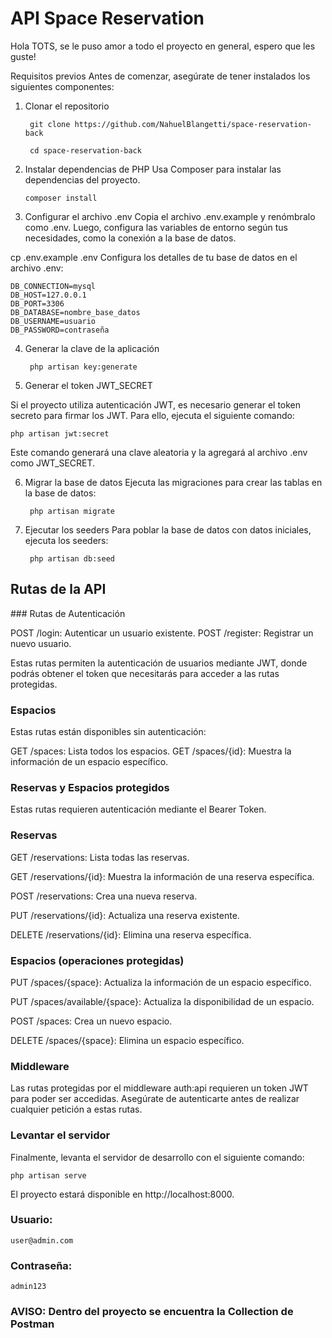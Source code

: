 # API Space Reservation
Hola TOTS, se le puso amor a todo el proyecto en general, espero que les guste! 


Requisitos previos
Antes de comenzar, asegúrate de tener instalados los siguientes componentes:


1. Clonar el repositorio

        git clone https://github.com/NahuelBlangetti/space-reservation-back

        cd space-reservation-back

2. Instalar dependencias de PHP
Usa Composer para instalar las dependencias del proyecto.

       composer install


4. Configurar el archivo .env
Copia el archivo .env.example y renómbralo como .env. Luego, configura las variables de entorno según tus necesidades, como la conexión a la base de datos.

cp .env.example .env
Configura los detalles de tu base de datos en el archivo .env:

    DB_CONNECTION=mysql
    DB_HOST=127.0.0.1
    DB_PORT=3306
    DB_DATABASE=nombre_base_datos
    DB_USERNAME=usuario
    DB_PASSWORD=contraseña


4. Generar la clave de la aplicación

        php artisan key:generate

6. Generar el token JWT_SECRET
   
Si el proyecto utiliza autenticación JWT, es necesario generar el token secreto para firmar los JWT. Para ello, ejecuta el siguiente comando:

    php artisan jwt:secret
Este comando generará una clave aleatoria y la agregará al archivo .env como JWT_SECRET.

6. Migrar la base de datos
Ejecuta las migraciones para crear las tablas en la base de datos:

        php artisan migrate

7. Ejecutar los seeders
Para poblar la base de datos con datos iniciales, ejecuta los seeders:

        php artisan db:seed


<h2> Rutas de la API </h2>
### Rutas de Autenticación

POST /login: Autenticar un usuario existente.
POST /register: Registrar un nuevo usuario.

Estas rutas permiten la autenticación de usuarios mediante JWT, donde podrás obtener el token que necesitarás para acceder a las rutas protegidas.

### Espacios
Estas rutas están disponibles sin autenticación:

GET /spaces: Lista todos los espacios.
GET /spaces/{id}: Muestra la información de un espacio específico.

### Reservas y Espacios protegidos

Estas rutas requieren autenticación mediante el Bearer Token.

### Reservas
GET /reservations: Lista todas las reservas.

GET /reservations/{id}: Muestra la información de una reserva específica.

POST /reservations: Crea una nueva reserva.

PUT /reservations/{id}: Actualiza una reserva existente.

DELETE /reservations/{id}: Elimina una reserva específica.

### Espacios (operaciones protegidas)

PUT /spaces/{space}: Actualiza la información de un espacio específico.

PUT /spaces/available/{space}: Actualiza la disponibilidad de un espacio.

POST /spaces: Crea un nuevo espacio.

DELETE /spaces/{space}: Elimina un espacio específico.


### Middleware
Las rutas protegidas por el middleware auth:api requieren un token JWT para poder ser accedidas. Asegúrate de autenticarte antes de realizar cualquier petición a estas rutas.

### Levantar el servidor
Finalmente, levanta el servidor de desarrollo con el siguiente comando:

    php artisan serve

El proyecto estará disponible en http://localhost:8000.

### Usuario: 
    user@admin.com
### Contraseña: 
    admin123

### AVISO: Dentro del proyecto se encuentra la Collection de Postman
